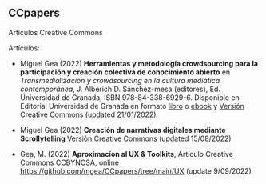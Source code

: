 ## CCpapers
Artículos Creative Commons 




Artículos:

* Miguel Gea (2022) **Herramientas y metodología crowdsourcing para la participación y creación colectiva de conocimiento abierto** en *Transmedialización y crowdsourcing en la cultura mediática contemporánea*, J. Alberich D.  Sánchez-mesa (editores),  Ed. Universidad de Granada, ISBN 978-84-338-6929-6. 
 Disponible en Editorial Universidad de Granada en formato [libro](https://editorial.ugr.es/libro/transmedializacion-y-crowdsourcing-en-la-cultura-mediatica-contemporanea_138830/) o  [ebook](https://editorial.ugr.es/static/Emanagement/*/detalle_libro/e-book-1000-e-transmedializacion-y-crowdsourcing-en-la-cultura-m) y [Versión Creative Commons](https://github.com/mgea/CCpapers/blob/main/MetodologiaCrowdsourcing/readme.md) (updated 21/01/2022)
 
 
* Miguel Gea (2022) **Creación de narrativas digitales mediante Scrollytelling** [Versión Creative Commons](https://github.com/mgea/CCpapers/blob/main/Scrollytelling/readme.md) (updated 15/08/2022)
 
* Gea, M. (2022) **Aproximacíon al UX & Toolkits**, Artículo Creative Commons CCBYNCSA, online https://github.com/mgea/CCpapers/tree/main/UX (update 9/09/2022)




 



